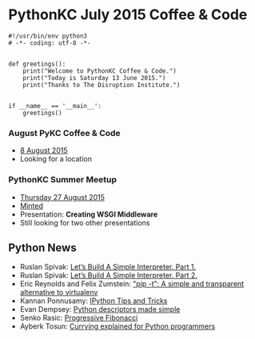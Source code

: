 # PythonKC July 2015 Coffee & Code

```{python}
#!/usr/bin/env python3
# -*- coding: utf-8 -*-


def greetings():
    print("Welcome to PythonKC Coffee & Code.")
    print("Today is Saturday 13 June 2015.")
    print("Thanks to The Disruption Institute.")


if __name__ == '__main__':
    greetings()
```

### August PyKC Coffee & Code

* [8 August 2015][augcc]
* Looking for a location

### PythonKC Summer Meetup

* [Thursday 27 August 2015][summer]
* [Minted][minted]
* Presentation: **Creating WSGI Middleware**
* Still looking for two other presentations

## Python News

* Ruslan Spivak: [Let’s Build A Simple Interpreter. Part 1.][interp1]
* Ruslan Spivak: [Let’s Build A Simple Interpreter. Part 2.][interp2]
* Eric Reynolds and Felix Zumstein: ["pip -t": A simple and transparent alternative to virtualenv][pipt]
* Kannan Ponnusamy: [IPython Tips and Tricks][ipytt]
* Evan Dempsey: [Python descriptors made simple][pydesc]
* Senko Rasic: [Progressive Fibonacci][progfib]
* Ayberk Tosun: [Currying explained for Python programmers][currying]

[augcc]: http://www.meetup.com/pythonkc/events/222630001/ "August PyKC Coffee & Code"
[currying]: http://ayberkt.me/2015/06/23/currying-for-python-programmers/ "Currying explained for Python programmers"
[interp1]: http://ruslanspivak.com/lsbasi-part1/ "Let’s Build A Simple Interpreter. Part 1."
[interp2]: http://ruslanspivak.com/lsbasi-part2/ "Let’s Build A Simple Interpreter. Part 2."
[ipytt]: http://blog.endpoint.com/2015/06/ipython-tips-and-tricks.html "IPython Tips and Tricks"
[minted]: http://www.minted.com "Minted"
[pipt]: http://blog.zoomeranalytics.com/pip-install-t/ '"pip -t": A simple and transparent alternative to virtualenv'
[progfib]:  http://blog.senko.net/progressive-fibonacci "Progressive Fibonacci"
[pydesc]: http://www.smallsurething.com/python-descriptors-made-simple/ "Python descriptors made simple"
[summer]: http://www.meetup.com/pythonkc/events/222628967/ "PythonKC Summer Meetup"
